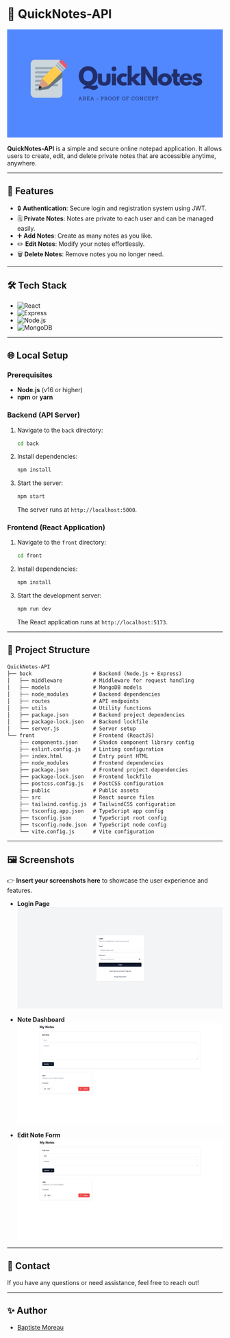 
# 🌟 QuickNotes-API

![Project Banner](assets/banner.png)

**QuickNotes-API** is a simple and secure online notepad application. It allows users to create, edit, and delete private notes that are accessible anytime, anywhere. 

---

## 🚀 Features

- 🔒 **Authentication**: Secure login and registration system using JWT.
- 🗒️ **Private Notes**: Notes are private to each user and can be managed easily.
- ➕ **Add Notes**: Create as many notes as you like.
- ✏️ **Edit Notes**: Modify your notes effortlessly.
- 🗑️ **Delete Notes**: Remove notes you no longer need.

---

## 🛠️ Tech Stack

- ![React](https://img.shields.io/badge/ReactJS-61DAFB?style=for-the-badge&logo=react&logoColor=white)
- ![Express](https://img.shields.io/badge/ExpressJS-000000?style=for-the-badge&logo=express&logoColor=white)
- ![Node.js](https://img.shields.io/badge/NodeJS-339933?style=for-the-badge&logo=node.js&logoColor=white)
- ![MongoDB](https://img.shields.io/badge/MongoDB-47A248?style=for-the-badge&logo=mongodb&logoColor=white)

---

## 🌐 Local Setup

### Prerequisites

- **Node.js** (v16 or higher)
- **npm** or **yarn**

### Backend (API Server)

1. Navigate to the `back` directory:
   ```bash
   cd back
   ```
2. Install dependencies:
   ```bash
   npm install
   ```
3. Start the server:
   ```bash
   npm start
   ```
   The server runs at `http://localhost:5000`.

### Frontend (React Application)

1. Navigate to the `front` directory:
   ```bash
   cd front
   ```
2. Install dependencies:
   ```bash
   npm install
   ```
3. Start the development server:
   ```bash
   npm run dev
   ```
   The React application runs at `http://localhost:5173`.

---

## 📂 Project Structure

```plaintext
QuickNotes-API
├── back                    # Backend (Node.js + Express)
│   ├── middleware          # Middleware for request handling
│   ├── models              # MongoDB models
│   ├── node_modules        # Backend dependencies
│   ├── routes              # API endpoints
│   ├── utils               # Utility functions
│   ├── package.json        # Backend project dependencies
│   ├── package-lock.json   # Backend lockfile
│   └── server.js           # Server setup
└── front                   # Frontend (ReactJS)
    ├── components.json     # Shadcn component library config
    ├── eslint.config.js    # Linting configuration
    ├── index.html          # Entry point HTML
    ├── node_modules        # Frontend dependencies
    ├── package.json        # Frontend project dependencies
    ├── package-lock.json   # Frontend lockfile
    ├── postcss.config.js   # PostCSS configuration
    ├── public              # Public assets
    ├── src                 # React source files
    ├── tailwind.config.js  # TailwindCSS configuration
    ├── tsconfig.app.json   # TypeScript app config
    ├── tsconfig.json       # TypeScript root config
    ├── tsconfig.node.json  # TypeScript node config
    └── vite.config.js      # Vite configuration
```

---

## 🖼️ Screenshots

👉 **Insert your screenshots here** to showcase the user experience and features.

- **Login Page**
![Login Page](assets/login.png)

- **Note Dashboard**
![Notes Page](assets/create.png)

- **Edit Note Form**
![Edit Notes](assets/update.png)

---

## 📧 Contact

If you have any questions or need assistance, feel free to reach out!

---
## ✨ Author

- [Baptiste Moreau](https://github.com/BxptisteM)
